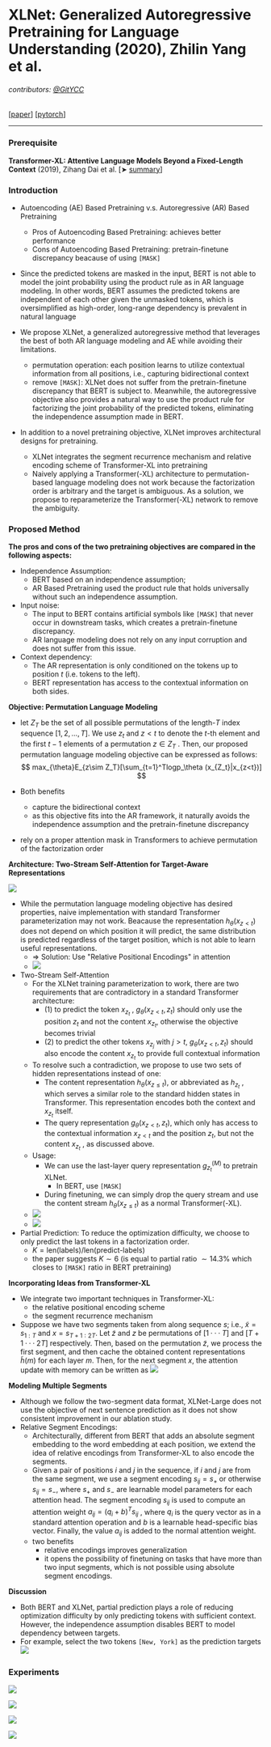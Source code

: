 # XLNet: Generalized Autoregressive Pretraining for Language Understanding (2020), Zhilin Yang et al.

###### contributors: [@GitYCC](https://github.com/GitYCC)

\[[paper](https://arxiv.org/abs/1906.08237)\] \[[pytorch](https://github.com/huggingface/transformers/blob/master/src/transformers/models/xlnet/modeling_xlnet.py)\]

---

### Prerequisite

**Transformer-XL: Attentive Language Models Beyond a Fixed-Length Context** (2019), Zihang Dai et al. \[➤ [summary](nlp/Transformer-XL.md)\]



### Introduction

- Autoencoding (AE) Based Pretraining v.s. Autoregressive (AR) Based Pretraining
  - Pros of Autoencoding Based Pretraining: achieves better performance
  - Cons of Autoencoding Based Pretraining: pretrain-finetune discrepancy beacause of using `[MASK]`
- Since the predicted tokens are masked in the input, BERT is not able to model the joint probability using the product rule as in AR language modeling. In other words, BERT assumes the predicted tokens are independent of each other given the unmasked tokens, which is oversimplified as high-order, long-range dependency is prevalent in natural language

- We propose XLNet, a generalized autoregressive method that leverages the best of both AR language modeling and AE while avoiding their limitations.
  - permutation operation: each position learns to utilize contextual information from all positions, i.e., capturing bidirectional context
  - remove `[MASK]`: XLNet does not suffer from the pretrain-finetune discrepancy that BERT is subject to. Meanwhile, the autoregressive objective also provides a natural way to use the product rule for factorizing the joint probability of the predicted tokens, eliminating the independence assumption made in BERT.
- In addition to a novel pretraining objective, XLNet improves architectural designs for pretraining.
  - XLNet integrates the segment recurrence mechanism and relative encoding scheme of Transformer-XL into pretraining
  - Naively applying a Transformer(-XL) architecture to permutation-based language modeling does not work because the factorization order is arbitrary and the target is ambiguous. As a solution, we propose to reparameterize the Transformer(-XL) network to remove the ambiguity.



### Proposed Method

**The pros and cons of the two pretraining objectives are compared in the following aspects:**

- Independence Assumption: 
  - BERT based on an independence assumption; 
  - AR Based Pretraining used the product rule that holds universally without such an independence assumption.
- Input noise:
  - The input to BERT contains artificial symbols like `[MASK]` that never occur in downstream tasks, which creates a pretrain-finetune discrepancy.
  - AR language modeling does not rely on any input corruption and does not suffer from this issue.
- Context dependency:
  - The AR representation is only conditioned on the tokens up to position $t$ (i.e. tokens to the left).
  - BERT representation has access to the contextual information on both sides.



**Objective: Permutation Language Modeling**

- let $Z_T$ be the set of all possible permutations of the length-$T$ index sequence $[1, 2,..., T ]$. We use $z_t$ and $z<t$ to denote the $t$-th element and the first $t−1$ elements of a permutation $z ∈ Z_T$ . Then, our proposed permutation language modeling objective can be expressed as follows:
  $$
  max_{\theta}E_{z\sim Z_T}[\sum_{t=1}^Tlogp_\theta (x_{Z_t}|x_{z<t})]
  $$

- Both benefits
  - capture the bidirectional context
  - as this objective fits into the AR framework, it naturally avoids the independence assumption and the pretrain-finetune discrepancy
- rely on a proper attention mask in Transformers to achieve permutation of the factorization order



**Architecture: Two-Stream Self-Attention for Target-Aware Representations**

![](assets/XLNet_01.png)

- While the permutation language modeling objective has desired properties, naive implementation with standard Transformer parameterization may not work. Beacause the representation $h_{\theta}(x_{z<t})$ does not depend on which position it will predict, the same distribution is predicted regardless of the target position, which is not able to learn useful representations.
  - => Solution: Use "Relative Positional Encodings" in attention
  - ![](./assets/Transformer-XL_04.png)
- Two-Stream Self-Attention
  - For the XLNet training parameterization to work, there are two requirements that are contradictory in a standard Transformer architecture:
    - (1) to predict the token $x_{z_t}$ , $g_θ (x_{z<t} , z_t )$ should only use the position $z_t$ and not the content $x_{z_t}$, otherwise the objective becomes trivial
    - (2) to predict the other tokens $x_{z_j}$ with $j>t$, $g_θ(x_{z<t},z_t)$ should also encode the content $x_{z_t}$ to provide full contextual information
  - To resolve such a contradiction, we propose to use two sets of hidden representations instead of one:
    - The content representation $h_θ (x_{z≤t})$, or abbreviated as $h_{z_t}$ , which serves a similar role to the standard hidden states in Transformer. This representation encodes both the context and $x_{z_t}$ itself.
    - The query representation $g_θ(x_{z<t},z_t)$, which only has access to the contextual information $x_{z<t}$ and the position $z_t$, but not the content $x_{z_t}$ , as discussed above.
  - Usage:
    - We can use the last-layer query representation $g^{(M)}_{z_t}$ to pretrain XLNet.
      - In BERT, use `[MASK]` 
    - During finetuning, we can simply drop the query stream and use the content stream $h_θ (x_{z≤t})$ as a normal Transformer(-XL).
  - ![](assets/XLNet_02.png)
  - ![](assets/XLNet_03.png)
- Partial Prediction: To reduce the optimization difficulty, we choose to only predict the last tokens in a factorization order.
  - $K=\text{len}(\text{labels}) / \text{len}(\text{predict-labels})$
  - the paper suggests $K\sim 6$ (is equal to partial ratio $\sim 14.3\%$ which closes to `[MASK]` ratio in BERT pretraining)



**Incorporating Ideas from Transformer-XL**

- We integrate two important techniques in Transformer-XL: 
  - the relative positional encoding scheme
  - the segment recurrence mechanism
- Suppose we have two segments taken from along sequence $s$; i.e., $\tilde{x}=s_{1:T}$ and $x=s_{T+1:2T}$. Let $\tilde{z}$ and $z$ be permutations of $[1···T]$ and $[T + 1 ··· 2T ]$ respectively. Then, based on the permutation $\tilde{z}$, we process the first segment, and then cache the obtained content representations $\tilde{h}(m)$ for each layer $m$. Then, for the next segment $x$, the attention update with memory can be written as
  ![](assets/XLNet_04.png)



**Modeling Multiple Segments**

- Although we follow the two-segment data format, XLNet-Large does not use the objective of next sentence prediction as it does not show consistent improvement in our ablation study.
- Relative Segment Encodings: 
  - Architecturally, different from BERT that adds an absolute segment embedding to the word embedding at each position, we extend the idea of relative encodings from Transformer-XL to also encode the segments.
  - Given a pair of positions $i$ and $j$ in the sequence, if $i$ and $j$ are from the same segment, we use a segment encoding $s_{ij} = s_+$ or otherwise $s_{ij} = s_−$, where $s_+$ and $s_−$ are learnable model parameters for each attention head. The segment encoding $s_{ij}$ is used to compute an attention weight $a_{ij}=(q_i+b)^Ts_{ij}$ , where $q_i$ is the query vector as in a standard attention operation and $b$ is a learnable head-specific bias vector. Finally, the value $a_{ij}$ is added to the normal attention weight.
  - two benefits
    - relative encodings improves generalization
    - it opens the possibility of finetuning on tasks that have more than two input segments, which is not possible using absolute segment encodings.



**Discussion**

- Both BERT and XLNet, partial prediction plays a role of reducing optimization difficulty by only predicting tokens with sufficient context. However, the independence assumption disables BERT to model dependency between targets.
- For example, select the two tokens `[New, York]` as the prediction targets
  ![](assets/XLNet_05.png)



### Experiments

![](assets/XLNet_06.png)

![](assets/XLNet_07.png)

![](assets/XLNet_08.png)

![](assets/XLNet_09.png)

